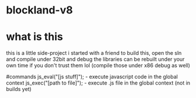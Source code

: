 # blockland-v8


# what is this

this is a little side-project i started with a friend
to build this, open the sln and compile under 32bit and debug
the libraries can be rebuilt under your own time if you don't trust them lol (compile those under x86 debug as well)


#commands
js_eval("[js stuff]"); - execute javascript code in the global context
js_exec("[path to file]"); - execute .js file in the global context (not in builds yet)
